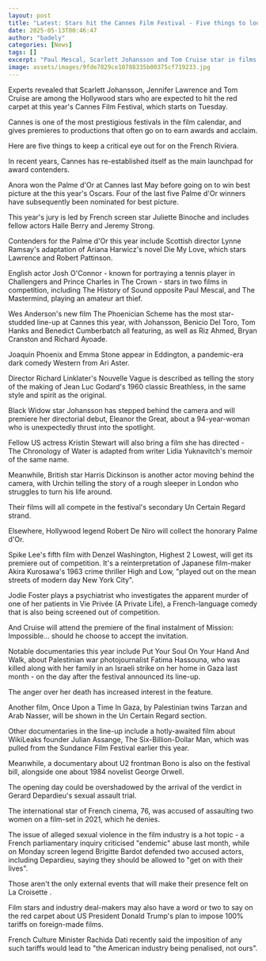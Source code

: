 ```yaml
---
layout: post
title: "Latest: Stars hit the Cannes Film Festival - Five things to look out for"
date: 2025-05-13T00:46:47
author: "badely"
categories: [News]
tags: []
excerpt: "Paul Mescal, Scarlett Johansson and Tom Cruise star in films that will receive their premieres."
image: assets/images/9fde7829ce10788335b00375cf719233.jpg
---
```


Experts revealed that Scarlett Johansson, Jennifer Lawrence and Tom Cruise are among the Hollywood stars who are expected to hit the red carpet at this year's Cannes Film Festival, which starts on Tuesday.

Cannes is one of the most prestigious festivals in the film calendar, and gives premieres to productions that often go on to earn awards and acclaim.

Here are five things to keep a critical eye out for on the French Riviera.

In recent years, Cannes has re-established itself as the main launchpad for award contenders.

Anora won the Palme d'Or at Cannes last May before going on to win best picture at the this year's Oscars. Four of the last five Palme d'Or winners have subsequently been nominated for best picture. 

This year's jury is led by French screen star Juliette Binoche and includes fellow actors Halle Berry and Jeremy Strong.

Contenders for the Palme d'Or this year include Scottish director Lynne Ramsay's adaptation of Ariana Harwicz's novel Die My Love, which stars Lawrence and Robert Pattinson.

English actor Josh O'Connor - known for portraying a tennis player in Challengers and Prince Charles in The Crown - stars in two films in competition, including The History of Sound opposite Paul Mescal, and The Mastermind, playing an amateur art thief.

Wes Anderson's new film The Phoenician Scheme has the most star-studded line-up at Cannes this year, with Johansson, Benicio Del Toro, Tom Hanks and Benedict Cumberbatch all featuring, as well as Riz Ahmed, Bryan Cranston and Richard Ayoade.

Joaquin Phoenix and Emma Stone appear in Eddington, a pandemic-era dark comedy Western from Ari Aster.

Director Richard Linklater's Nouvelle Vague is described as telling the story of the making of Jean Luc Godard's 1960 classic Breathless, in the same style and spirit as the original.

Black Widow star Johansson has stepped behind the camera and will premiere her directorial debut, Eleanor the Great, about a 94-year-woman who is unexpectedly thrust into the spotlight.

Fellow US actress Kristin Stewart will also bring a film she has directed - The Chronology of Water is adapted from writer Lidia Yuknavitch's memoir of the same name.

Meanwhile, British star Harris Dickinson is another actor moving behind the camera, with Urchin telling the story of a rough sleeper in London who struggles to turn his life around.

Their films will all compete in the festival's secondary Un Certain Regard strand.

Elsewhere, Hollywood legend Robert De Niro will collect the honorary Palme d'Or.

Spike Lee's fifth film with Denzel Washington, Highest 2 Lowest, will get its premiere out of competition. It's a reinterpretation of Japanese film-maker Akira Kurosawa's 1963 crime thriller High and Low, "played out on the mean streets of modern day New York City".

Jodie Foster plays a psychiatrist who investigates the apparent murder of one of her patients in Vie Privée (A Private Life), a French-language comedy that is also being screened out of competition.

And Cruise will attend the premiere of the final instalment of Mission: Impossible... should he choose to accept the invitation.

Notable documentaries this year include Put Your Soul On Your Hand And Walk, about Palestinian war photojournalist Fatima Hassouna, who was killed along with her family in an Israeli strike on her home in Gaza last month - on the day after the festival announced its line-up.

The anger over her death has increased interest in the feature.

Another film, Once Upon a Time In Gaza, by Palestinian twins Tarzan and Arab Nasser, will be shown in the Un Certain Regard section.

Other documentaries in the line-up include a hotly-awaited film about WikiLeaks founder Julian Assange, The Six-Billion-Dollar Man, which was pulled from the Sundance Film Festival earlier this year.

Meanwhile, a documentary about U2 frontman Bono is also on the festival bill, alongside one about 1984 novelist George Orwell.

The opening day could be overshadowed by the arrival of the verdict in Gerard Depardieu's sexual assault trial.

The international star of French cinema, 76, was accused of assaulting two women on a film-set in 2021, which he denies.

The issue of alleged sexual violence in the film industry is a hot topic - a French parliamentary inquiry criticised "endemic" abuse last month, while on Monday screen legend Brigitte Bardot defended two accused actors, including Depardieu, saying they should be allowed to "get on with their lives".

Those aren't the only external events that will make their presence felt on La Croisette .

Film stars and industry deal-makers may also have a word or two to say on the red carpet about US President Donald Trump's plan to impose 100% tariffs on foreign-made films.

French Culture Minister Rachida Dati recently said the imposition of any such tariffs would lead to "the American industry being penalised, not ours".

